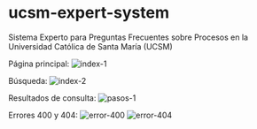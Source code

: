 # ucsm-expert-system
Sistema Experto para Preguntas Frecuentes sobre Procesos en la Universidad Católica de Santa María (UCSM)

Página principal:
![index-1](https://github.com/JosephApaza/ucsm-expert-system/assets/101999777/22fdf33f-d08d-48f5-9df6-bf7c56835a05)

Búsqueda:
![index-2](https://github.com/JosephApaza/ucsm-expert-system/assets/101999777/21c3e590-9a05-4e0c-a897-73d0e10ac9a6)

Resultados de consulta:
![pasos-1](https://github.com/JosephApaza/ucsm-expert-system/assets/101999777/976be8e2-26d8-47b2-aa1a-d1f5247aba92)

Errores 400 y 404:
![error-400](https://github.com/JosephApaza/ucsm-expert-system/assets/101999777/bb97a477-dea9-4e69-8ebb-bf6c79b093ab)
![error-404](https://github.com/JosephApaza/ucsm-expert-system/assets/101999777/947afb6b-c39c-4cf8-bb32-03ef01fd1cef)
